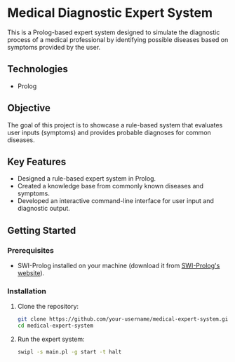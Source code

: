 # Medical Diagnostic Expert System

This is a Prolog-based expert system designed to simulate the diagnostic process of a medical professional by identifying possible diseases based on symptoms provided by the user.

## Technologies
- Prolog

## Objective
The goal of this project is to showcase a rule-based system that evaluates user inputs (symptoms) and provides probable diagnoses for common diseases.

## Key Features
- Designed a rule-based expert system in Prolog.
- Created a knowledge base from commonly known diseases and symptoms.
- Developed an interactive command-line interface for user input and diagnostic output.

## Getting Started

### Prerequisites
- SWI-Prolog installed on your machine (download it from [SWI-Prolog's website](https://www.swi-prolog.org/)).

### Installation

1. Clone the repository:
   ```bash
   git clone https://github.com/your-username/medical-expert-system.git
   cd medical-expert-system
2. Run the expert system:
   ```bash
   swipl -s main.pl -g start -t halt
